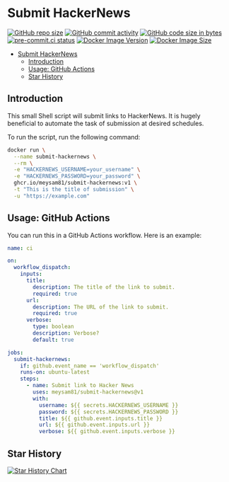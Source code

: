 # Submit HackerNews

[![GitHub repo size](https://img.shields.io/github/repo-size/meysam81/submit-hackernews)](https://github.com/meysam81/submit-hackernews)
[![GitHub commit activity](https://img.shields.io/github/commit-activity/m/meysam81/submit-hackernews)](https://github.com/meysam81/submit-hackernews/commits/main/)
[![GitHub code size in bytes](https://img.shields.io/github/languages/code-size/meysam81/submit-hackernews)](https://github.com/meysam81/submit-hackernews)
[![pre-commit.ci status](https://results.pre-commit.ci/badge/github/meysam81/submit-hackernews/main.svg)](https://results.pre-commit.ci/latest/github/meysam81/submit-hackernews/main)
[![Docker Image Version](https://ghcr-badge.egpl.dev/meysam81/submit-hackernews/latest_tag?color=%2344cc11&ignore=latest&label=Docker+Image+Version&trim=)](https://github.com/users/meysam81/packages/container/package/submit-hackernews)
[![Docker Image Size](https://ghcr-badge.egpl.dev/meysam81/submit-hackernews/size?color=%2344cc11&tag=latest&label=Docker+Image+Size&trim=)](https://github.com/users/meysam81/packages/container/package/submit-hackernews)


<!-- START doctoc generated TOC please keep comment here to allow auto update -->
<!-- DON'T EDIT THIS SECTION, INSTEAD RE-RUN doctoc TO UPDATE -->

- [Submit HackerNews](#submit-hackernews)
  - [Introduction](#introduction)
  - [Usage: GitHub Actions](#usage-github-actions)
  - [Star History](#star-history)

<!-- END doctoc generated TOC please keep comment here to allow auto update -->

## Introduction

This small Shell script will submit links to HackerNews. It is hugely
beneficial to automate the task of submission at desired schedules.

To run the script, run the following command:

```bash
docker run \
  --name submit-hackernews \
  --rm \
  -e "HACKERNEWS_USERNAME=your_username" \
  -e "HACKERNEWS_PASSWORD=your_password" \
  ghcr.io/meysam81/submit-hackernews:v1 \
  -t "This is the title of submission" \
  -u "https://example.com"
```

## Usage: GitHub Actions

You can run this in a GitHub Actions workflow. Here is an example:

```yaml
name: ci

on:
  workflow_dispatch:
    inputs:
      title:
        description: The title of the link to submit.
        required: true
      url:
        description: The URL of the link to submit.
        required: true
      verbose:
        type: boolean
        description: Verbose?
        default: true

jobs:
  submit-hackernews:
    if: github.event_name == 'workflow_dispatch'
    runs-on: ubuntu-latest
    steps:
      - name: Submit link to Hacker News
        uses: meysam81/submit-hackernews@v1
        with:
          username: ${{ secrets.HACKERNEWS_USERNAME }}
          password: ${{ secrets.HACKERNEWS_PASSWORD }}
          title: ${{ github.event.inputs.title }}
          url: ${{ github.event.inputs.url }}
          verbose: ${{ github.event.inputs.verbose }}
```

## Star History

<a href="https://star-history.com/#meysam81/submit-hackernews&Timeline">
 <picture>
   <source media="(prefers-color-scheme: dark)" srcset="https://api.star-history.com/svg?repos=meysam81/submit-hackernews&type=Timeline&theme=dark" />
   <source media="(prefers-color-scheme: light)" srcset="https://api.star-history.com/svg?repos=meysam81/submit-hackernews&type=Timeline" />
   <img alt="Star History Chart" src="https://api.star-history.com/svg?repos=meysam81/submit-hackernews&type=Timeline" />
 </picture>
</a>
